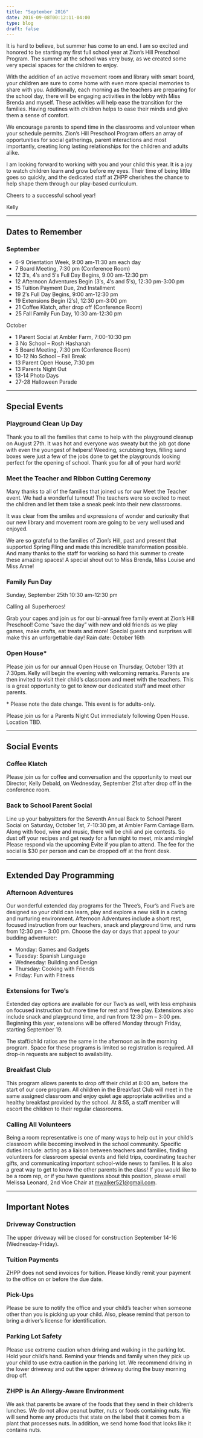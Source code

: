 ```yaml
---
title: "September 2016"
date: 2016-09-08T00:12:11-04:00
type: blog
draft: false
---
```


It is hard to believe, but summer has come to an end. I am so excited and honored to be starting my first full school year at Zion’s Hill Preschool Program. The summer at the school was very busy, as we created some very special spaces for the children to enjoy.

With the addition of an active movement room and library with smart board, your children are sure to come home with even more special memories to share with you. Additionally, each morning as the teachers are preparing for the school day, there will be engaging activities in the lobby with Miss Brenda and myself. These activities will help ease the transition for the families. Having routines with children helps to ease their minds and give them a sense of comfort.

We encourage parents to spend time in the classrooms and volunteer when your schedule permits. Zion’s Hill Preschool Program offers an array of opportunities for social gatherings, parent interactions and most importantly, creating long lasting relationships for the children and adults alike.

I am looking forward to working with you and your child this year. It is a joy to watch children learn and grow before my eyes. Their time of being little goes so quickly, and the dedicated staff at ZHPP cherishes the chance to help shape them through our play-based curriculum.

Cheers to a successful school year!

Kelly

---

## Dates to Remember

### September

* 6-9 Orientation Week, 9:00 am-11:30 am each day
* 7 Board Meeting, 7:30 pm (Conference Room)
* 12 3′s, 4′s and 5′s Full Day Begins, 9:00 am-12:30 pm
* 12 Afternoon Adventures Begin (3′s, 4′s and 5′s), 12:30 pm-3:00 pm
* 15 Tuition Payment Due, 2nd Installment
* 19 2′s Full Day Begins, 9:00 am-12:30 pm
* 19 Extensions Begin (2′s), 12:30 pm-3:00 pm
* 21 Coffee Klatch, after drop off (Conference Room)
* 25 Fall Family Fun Day, 10:30 am-12:30 pm

October

* 1 Parent Social at Ambler Farm, 7:00-10:30 pm
* 3 No School – Rosh Hashanah
* 5 Board Meeting, 7:30 pm (Conference Room)
* 10-12 No School – Fall Break
* 13 Parent Open House, 7:30 pm
* 13 Parents Night Out
* 13-14 Photo Days
* 27-28 Halloween Parade

---

## Special Events

### Playground Clean Up Day

Thank you to all the families that came to help with the playground cleanup on August 27th. It was hot and everyone was sweaty but the job got done with even the youngest of helpers! Weeding, scrubbing toys, filling sand boxes were just a few of the jobs done to get the playgrounds looking perfect for the opening of school. Thank you for all of your hard work!

### Meet the Teacher and Ribbon Cutting Ceremony

Many thanks to all of the families that joined us for our Meet the Teacher event. We had a wonderful turnout! The teachers were so excited to meet the children and let them take a sneak peek into their new classrooms.

It was clear from the smiles and expressions of wonder and curiosity that our new library and movement room are going to be very well used and enjoyed.

We are so grateful to the families of Zion’s Hill, past and present that supported Spring Fling and made this incredible transformation possible. And many thanks to the staff for working so hard this summer to create these amazing spaces! A special shout out to Miss Brenda, Miss Louise and Miss Anne!

### Family Fun Day

Sunday, September 25th 10:30 am-12:30 pm

Calling all Superheroes!

Grab your capes and join us for our bi-annual free family event at Zion’s Hill Preschool! Come “save the day” with new and old friends as we play games, make crafts, eat treats and more! Special guests and surprises will make this an unforgettable day! Rain date: October 16th

### Open House\*

Please join us for our annual Open House on Thursday, October 13th at 7:30pm. Kelly will begin the evening with welcoming remarks. Parents are then invited to visit their child’s classroom and meet with the teachers. This is a great opportunity to get to know our dedicated staff and meet other parents.

\* Please note the date change. This event is for adults-only.

Please join us for a Parents Night Out immediately following Open House. Location TBD.

---

## Social Events

### Coffee Klatch

Please join us for coffee and conversation and the opportunity to meet our Director, Kelly Debald, on Wednesday, September 21st after drop off in the conference room.

### Back to School Parent Social

Line up your babysitters for the Seventh Annual Back to School Parent Social on Saturday, October 1st, 7-10:30 pm, at Ambler Farm Carriage Barn. Along with food, wine and music, there will be chili and pie contests. So dust off your recipes and get ready for a fun night to meet, mix and mingle! Please respond via the upcoming Evite if you plan to attend. The fee for the social is $30 per person and can be dropped off at the front desk.

---

## Extended Day Programming

### Afternoon Adventures

Our wonderful extended day programs for the Three’s, Four’s and Five’s are designed so your child can learn, play and explore a new skill in a caring and nurturing environment. Afternoon Adventures include a short rest, focused instruction from our teachers, snack and playground time, and runs from 12:30 pm – 3:00 pm. Choose the day or days that appeal to your budding adventurer:

* Monday: Games and Gadgets
* Tuesday: Spanish Language
* Wednesday: Building and Design
* Thursday: Cooking with Friends
* Friday: Fun with Fitness

### Extensions for Two’s

Extended day options are available for our Two’s as well, with less emphasis on focused instruction but more time for rest and free play. Extensions also include snack and playground time, and run from 12:30 pm – 3:00 pm. Beginning this year, extensions will be offered Monday through Friday, starting September 19.

The staff/child ratios are the same in the afternoon as in the morning program. Space for these programs is limited so registration is required. All drop-in requests are subject to availability.

### Breakfast Club

This program allows parents to drop off their child at 8:00 am, before the start of our core program. All children in the Breakfast Club will meet in the same assigned classroom and enjoy quiet age appropriate activities and a healthy breakfast provided by the school. At 8:55, a staff member will escort the children to their regular classrooms.

### Calling All Volunteers

Being a room representative is one of many ways to help out in your child’s classroom while becoming involved in the school community. Specific duties include: acting as a liaison between teachers and families, finding volunteers for classroom special events and field trips, coordinating teacher gifts, and communicating important school-wide news to families. It is also a great way to get to know the other parents in the class! If you would like to be a room rep, or if you have questions about this position, please email Melissa Leonard, 2nd Vice Chair at mwalker521@gmail.com.

---

## Important Notes

### Driveway Construction

The upper driveway will be closed for construction September 14-16 (Wednesday-Friday).

### Tuition Payments

ZHPP does not send invoices for tuition. Please kindly remit your payment to the office on or before the due date.

### Pick-Ups

Please be sure to notify the office and your child’s teacher when someone other than you is picking up your child. Also, please remind that person to bring a driver’s license for identification.

### Parking Lot Safety

Please use extreme caution when driving and walking in the parking lot. Hold your child’s hand. Remind your friends and family when they pick up your child to use extra caution in the parking lot. We recommend driving in the lower driveway and out the upper driveway during the busy morning drop off.

### ZHPP is An Allergy-Aware Environment

We ask that parents be aware of the foods that they send in their children’s lunches. We do not allow peanut butter, nuts or foods containing nuts. We will send home any products that state on the label that it comes from a plant that processes nuts. In addition, we send home food that looks like it contains nuts.

